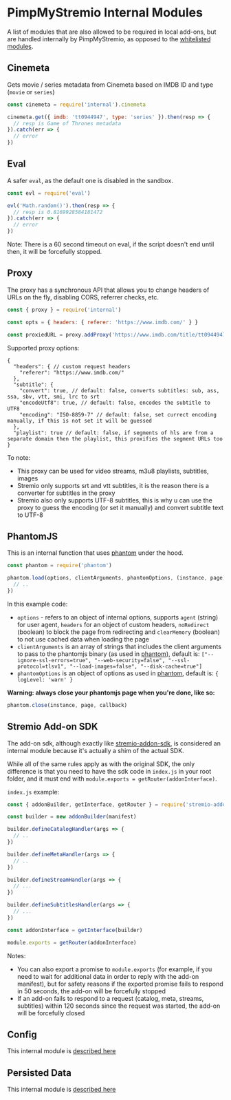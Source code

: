 # PimpMyStremio Internal Modules

A list of modules that are also allowed to be required in local add-ons, but are handled internally by PimpMyStremio, as opposed to the [whitelisted modules](./modules-whitelist.md).

## Cinemeta

Gets movie / series metadata from Cinemeta based on IMDB ID and type (`movie` or `series`)

```javascript
const cinemeta = require('internal').cinemeta

cinemeta.get({ imdb: 'tt0944947', type: 'series' }).then(resp => {
  // resp is Game of Thrones metadata
}).catch(err => {
  // error
})
```

## Eval

A safer `eval`, as the default one is disabled in the sandbox.

```javascript
const evl = require('eval')

evl('Math.random()').then(resp => {
  // resp is 0.8169928584181472
}).catch(err => {
  // error
})
```

Note: There is a 60 second timeout on eval, if the script doesn't end until then, it will be forcefully stopped.

## Proxy

The proxy has a synchronous API that allows you to change headers of URLs on the fly, disabling CORS, referrer checks, etc.

```javascript
const { proxy } = require('internal')

const opts = { headers: { referer: 'https://www.imdb.com/' } }

const proxiedURL = proxy.addProxy('https://www.imdb.com/title/tt0944947/', opts)
```

Supported proxy options:

```
{
  "headers": { // custom request headers
    "referer": "https://www.imdb.com/"
  },
  "subtitle": {
    "convert": true, // default: false, converts subtitles: sub, ass, ssa, sbv, vtt, smi, lrc to srt
    "encodeUtf8": true, // default: false, encodes the subtitle to UTF8
    "encoding": "ISO-8859-7" // default: false, set currect encoding manually, if this is not set it will be guessed
  },
  "playlist": true // default: false, if segments of hls are from a separate domain then the playlist, this proxifies the segment URLs too
}
```

To note:

- This proxy can be used for video streams, m3u8 playlists, subtitles, images
- Stremio only supports srt and vtt subtitles, it is the reason there is a converter for subtitles in the proxy
- Stremio also only supports UTF-8 subtitles, this is why u can use the proxy to guess the encoding (or set it manually) and convert subtitle text to UTF-8


## PhantomJS

This is an internal function that uses [phantom](https://www.npmjs.com/package/phantom) under the hood.

```javascript
const phantom = require('phantom')

phantom.load(options, clientArguments, phantomOptions, (instance, page) => {
  // ..
})
```

In this example code:
- `options` - refers to an object of internal options, supports `agent` (string) for user agent, `headers` for an object of custom headers, `noRedirect` (boolean) to block the page from redirecting and `clearMemory` (boolean) to not use cached data when loading the page
- `clientArguments` is an array of strings that includes the client arguments to pass to the phantomjs binary (as used in [phantom](https://www.npmjs.com/package/phantom)), default is: `["--ignore-ssl-errors=true", "--web-security=false", "--ssl-protocol=tlsv1", "--load-images=false", "--disk-cache=true"]`
- `phantomOptions` is an object of options as used in [phantom](https://www.npmjs.com/package/phantom), default is: `{ logLevel: 'warn' }`

**Warning: always close your phantomjs page when you're done, like so:**

```javascript
phantom.close(instance, page, callback)
```

## Stremio Add-on SDK

The add-on sdk, although exactly like [stremio-addon-sdk](https://github.com/Stremio/stremio-addon-sdk#readme), is considered an internal module because it's actually a shim of the actual SDK.

While all of the same rules apply as with the original SDK, the only difference is that you need to have the sdk code in `index.js` in your root folder, and it must end with `module.exports = getRouter(addonInterface)`.

`index.js` example:

```javascript
const { addonBuilder, getInterface, getRouter } = require('stremio-addon-sdk')

const builder = new addonBuilder(manifest)

builder.defineCatalogHandler(args => {
  // ..
})

builder.defineMetaHandler(args => {
  // ..
})

builder.defineStreamHandler(args => {
  // ...
})

builder.defineSubtitlesHandler(args => {
  // ...
})

const addonInterface = getInterface(builder)

module.exports = getRouter(addonInterface)
```

Notes:
- You can also export a promise to `module.exports` (for example, if you need to wait for additional data in order to reply with the add-on manifest), but for safety reasons if the exported promise fails to respond in 50 seconds, the add-on will be forcefully stopped
- If an add-on fails to respond to a request (catalog, meta, streams, subtitles) within 120 seconds since the request was started, the add-on will be forcefully closed

## Config

This internal module is [described here](https://github.com/sungshon/PimpMyStremio/tree/master/docs#user-settings)

## Persisted Data

This internal module is [described here](https://github.com/sungshon/PimpMyStremio/tree/master/docs#persisted-data)




